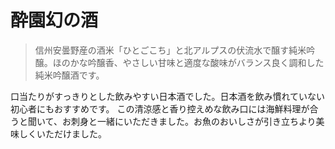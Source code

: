 # 酔園幻の酒

> 信州安曇野産の酒米「ひとごこち」と北アルプスの伏流水で醸す純米吟醸。ほのかな吟醸香、やさしい甘味と適度な酸味がバランス良く調和した純米吟醸酒です。

口当たりがすっきりとした飲みやすい日本酒でした。日本酒を飲み慣れていない初心者にもおすすめです。
この清涼感と香り控えめな飲み口には海鮮料理が合うと聞いて、お刺身と一緒にいただきました。お魚のおいしさが引き立ちより美味しくいただけました。